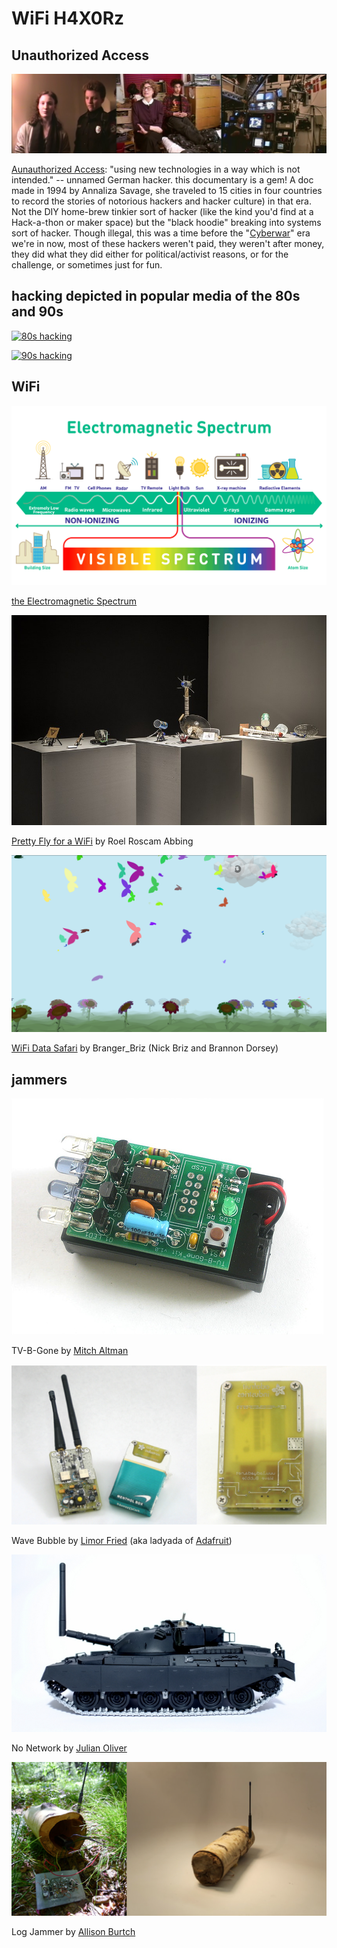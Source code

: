 # WiFi H4X0Rz

## Unauthorized Access

![Unauthorized Access](images/unauthorized-access.jpg)

[Aunauthorized Access](https://archive.org/details/UnauthorizedAccess): "using new technologies in a way which is not intended." -- unnamed German hacker. this documentary is a gem! A doc made in 1994 by Annaliza Savage, she traveled to 15 cities in four countries to record the stories of notorious hackers and hacker culture) in that era. Not the DIY home-brew tinkier sort of hacker (like the kind you'd find at a Hack-a-thon or maker space) but the "black hoodie" breaking into systems sort of hacker. Though illegal, this was a time before the "[Cyberwar](https://www.viceland.com/en_us/show/cyberwar)" era we're in now, most of these hackers weren't paid, they weren't after money, they did what they did either for political/activist reasons, or for the challenge, or sometimes just for fun.

## hacking depicted in popular media of the 80s and 90s

[![80s hacking](http://i3.ytimg.com/vi/rUGQHdYUIEo/hqdefault.jpg)](https://www.youtube.com/watch?v=rUGQHdYUIEo)

[![90s hacking](http://i3.ytimg.com/vi/bbOEHcA-71I/hqdefault.jpg)](https://www.youtube.com/watch?v=bbOEHcA-71I)

## WiFi

![Electro Magnetic Spectrum](images/spectrum.gif)

[the Electromagnetic Spectrum](https://en.wikipedia.org/wiki/Electromagnetic_spectrum)

![Wifi antennas](images/antennas.jpg)

[Pretty Fly for a WiFi](https://www.roelof.info/pretty-fly-for-a-wi-fi.html) by Roel Roscam Abbing

![wifi data safari](images/wifi-data-safari.png)

[WiFi Data Safari](https://player.vimeo.com/video/269679739?color=ff0179&title=0&byline=0&portrait=0&autoplay=1&loop=1) by Branger_Briz (Nick Briz and Brannon Dorsey)

## jammers

![tv-b-gone](images/tv-b-gone.jpg)

TV-B-Gone by [Mitch Altman](https://en.wikipedia.org/wiki/Mitch_Altman)

![lady ada](images/lady-ada.png)

Wave Bubble by [Limor Fried](https://en.wikipedia.org/wiki/Limor_Fried) (aka ladyada of [Adafruit](https://www.adafruit.com/))

![no-network](images/no-network.jpg)

No Network by [Julian Oliver](https://julianoliver.com/)

![log jammer](images/log-jammer.png)

Log Jammer by [Allison Burtch](https://allisonburtch.github.io/)

